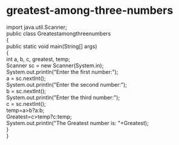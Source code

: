 # greatest-among-three-numbers
import java.util.Scanner;  
public class Greatestamongthreenumbers  
{  
public static void main(String[] args)   
{  
int a, b, c, greatest, temp;  
Scanner sc = new Scanner(System.in);  
System.out.println("Enter the first number:");  
a = sc.nextInt();  
System.out.println("Enter the second number:");  
b = sc.nextInt();  
System.out.println("Enter the third number:");  
c = sc.nextInt();  
temp=a>b?a:b;    
Greatest=c>temp?c:temp;   
System.out.println("The Greatest number is: "+Greatest);  
}  
}  
